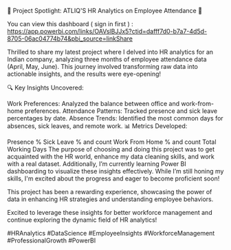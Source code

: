 🌟 Project Spotlight: ATLIQ'S HR Analytics on Employee Attendance 🌟

You can view this dashboard  ( sign in first ) :
https://app.powerbi.com/links/OAVslBJJx5?ctid=dafff7d0-b7a7-4d5d-8705-06ac04774b74&pbi_source=linkShare

Thrilled to share my latest project where I delved into HR analytics for an Indian company, analyzing three months of employee attendance data (April, May, June). This journey involved transforming raw data into actionable insights, and the results were eye-opening!

🔍 Key Insights Uncovered:

Work Preferences: Analyzed the balance between office and work-from-home preferences.
Attendance Patterns: Tracked presence and sick leave percentages by date.
Absence Trends: Identified the most common days for absences, sick leaves, and remote work.
📊 Metrics Developed:

Presence %
Sick Leave % and count
Work From Home % and count
Total Working Days
The purpose of choosing and doing this project was to get acquainted with the HR world, enhance my data cleaning skills, and work with a real dataset. Additionally, I’m currently learning Power BI dashboarding to visualize these insights effectively. While I’m still honing my skills, I'm excited about the progress and eager to become proficient soon!

This project has been a rewarding experience, showcasing the power of data in enhancing HR strategies and understanding employee behaviors.

Excited to leverage these insights for better workforce management and continue exploring the dynamic field of HR analytics!

#HRAnalytics #DataScience #EmployeeInsights #WorkforceManagement #ProfessionalGrowth #PowerBI
